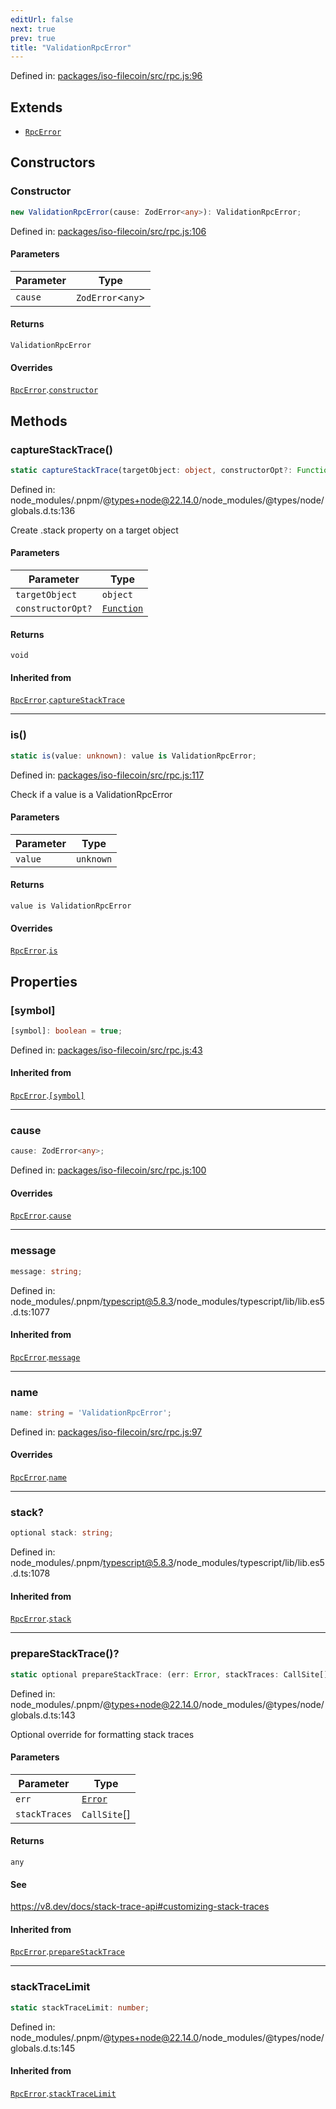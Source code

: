 ```yaml
---
editUrl: false
next: true
prev: true
title: "ValidationRpcError"
---
```


Defined in: [packages/iso-filecoin/src/rpc.js:96](https://github.com/hugomrdias/filecoin/blob/main/packages/iso-filecoin/src/rpc.js#L96)

## Extends

- [`RpcError`](/api/iso-filecoin/rpc/classes/rpcerror/)

## Constructors

### Constructor

```ts
new ValidationRpcError(cause: ZodError<any>): ValidationRpcError;
```

Defined in: [packages/iso-filecoin/src/rpc.js:106](https://github.com/hugomrdias/filecoin/blob/main/packages/iso-filecoin/src/rpc.js#L106)

#### Parameters

| Parameter | Type |
| ------ | ------ |
| `cause` | `ZodError`\<`any`\> |

#### Returns

`ValidationRpcError`

#### Overrides

[`RpcError`](/api/iso-filecoin/rpc/classes/rpcerror/).[`constructor`](/api/iso-filecoin/rpc/classes/rpcerror/#constructor)

## Methods

### captureStackTrace()

```ts
static captureStackTrace(targetObject: object, constructorOpt?: Function): void;
```

Defined in: node\_modules/.pnpm/@types+node@22.14.0/node\_modules/@types/node/globals.d.ts:136

Create .stack property on a target object

#### Parameters

| Parameter | Type |
| ------ | ------ |
| `targetObject` | `object` |
| `constructorOpt?` | [`Function`](https://developer.mozilla.org/docs/Web/JavaScript/Reference/Global_Objects/Function) |

#### Returns

`void`

#### Inherited from

[`RpcError`](/api/iso-filecoin/rpc/classes/rpcerror/).[`captureStackTrace`](/api/iso-filecoin/rpc/classes/rpcerror/#capturestacktrace)

***

### is()

```ts
static is(value: unknown): value is ValidationRpcError;
```

Defined in: [packages/iso-filecoin/src/rpc.js:117](https://github.com/hugomrdias/filecoin/blob/main/packages/iso-filecoin/src/rpc.js#L117)

Check if a value is a ValidationRpcError

#### Parameters

| Parameter | Type |
| ------ | ------ |
| `value` | `unknown` |

#### Returns

`value is ValidationRpcError`

#### Overrides

[`RpcError`](/api/iso-filecoin/rpc/classes/rpcerror/).[`is`](/api/iso-filecoin/rpc/classes/rpcerror/#is)

## Properties

### \[symbol\]

```ts
[symbol]: boolean = true;
```

Defined in: [packages/iso-filecoin/src/rpc.js:43](https://github.com/hugomrdias/filecoin/blob/main/packages/iso-filecoin/src/rpc.js#L43)

#### Inherited from

[`RpcError`](/api/iso-filecoin/rpc/classes/rpcerror/).[`[symbol]`](/api/iso-filecoin/rpc/classes/rpcerror/#symbol)

***

### cause

```ts
cause: ZodError<any>;
```

Defined in: [packages/iso-filecoin/src/rpc.js:100](https://github.com/hugomrdias/filecoin/blob/main/packages/iso-filecoin/src/rpc.js#L100)

#### Overrides

[`RpcError`](/api/iso-filecoin/rpc/classes/rpcerror/).[`cause`](/api/iso-filecoin/rpc/classes/rpcerror/#cause)

***

### message

```ts
message: string;
```

Defined in: node\_modules/.pnpm/typescript@5.8.3/node\_modules/typescript/lib/lib.es5.d.ts:1077

#### Inherited from

[`RpcError`](/api/iso-filecoin/rpc/classes/rpcerror/).[`message`](/api/iso-filecoin/rpc/classes/rpcerror/#message)

***

### name

```ts
name: string = 'ValidationRpcError';
```

Defined in: [packages/iso-filecoin/src/rpc.js:97](https://github.com/hugomrdias/filecoin/blob/main/packages/iso-filecoin/src/rpc.js#L97)

#### Overrides

[`RpcError`](/api/iso-filecoin/rpc/classes/rpcerror/).[`name`](/api/iso-filecoin/rpc/classes/rpcerror/#name)

***

### stack?

```ts
optional stack: string;
```

Defined in: node\_modules/.pnpm/typescript@5.8.3/node\_modules/typescript/lib/lib.es5.d.ts:1078

#### Inherited from

[`RpcError`](/api/iso-filecoin/rpc/classes/rpcerror/).[`stack`](/api/iso-filecoin/rpc/classes/rpcerror/#stack)

***

### prepareStackTrace()?

```ts
static optional prepareStackTrace: (err: Error, stackTraces: CallSite[]) => any;
```

Defined in: node\_modules/.pnpm/@types+node@22.14.0/node\_modules/@types/node/globals.d.ts:143

Optional override for formatting stack traces

#### Parameters

| Parameter | Type |
| ------ | ------ |
| `err` | [`Error`](https://developer.mozilla.org/docs/Web/JavaScript/Reference/Global_Objects/Error) |
| `stackTraces` | `CallSite`[] |

#### Returns

`any`

#### See

https://v8.dev/docs/stack-trace-api#customizing-stack-traces

#### Inherited from

[`RpcError`](/api/iso-filecoin/rpc/classes/rpcerror/).[`prepareStackTrace`](/api/iso-filecoin/rpc/classes/rpcerror/#preparestacktrace)

***

### stackTraceLimit

```ts
static stackTraceLimit: number;
```

Defined in: node\_modules/.pnpm/@types+node@22.14.0/node\_modules/@types/node/globals.d.ts:145

#### Inherited from

[`RpcError`](/api/iso-filecoin/rpc/classes/rpcerror/).[`stackTraceLimit`](/api/iso-filecoin/rpc/classes/rpcerror/#stacktracelimit)
